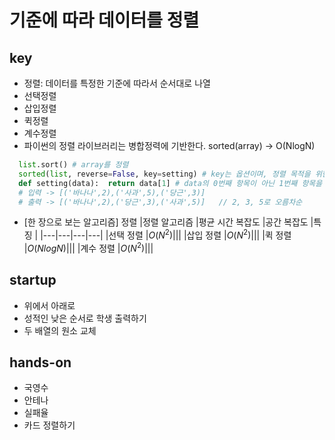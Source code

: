 # 기준에 따라 데이터를 정렬

## key
- 정렬: 데이터를 특정한 기준에 따라서 순서대로 나열
- 선택정렬
- 삽입정렬
- 퀵정렬
- 계수정렬
- 파이썬의 정렬 라이브러리는 병합정력에 기반한다. sorted(array) -> O(NlogN)

```python
  list.sort() # array를 정렬
  sorted(list, reverse=False, key=setting) # key는 옵션이며, 정렬 목적을 위한 키를 리턴하는 함수이여야 한다. -> 람다식 사용 가능
  def setting(data):  return data[1] # data의 0번째 항목이 아닌 1번째 항목을 기준으로 정렬한다.
  # 입력 -> [('바나나',2),('사과',5),('당근',3)]
  # 출력 -> [('바나나',2),('당근',3),('사과',5)]   // 2, 3, 5로 오름차순 
```

- [한 장으로 보는 알고리즘] 정렬
|정렬 알고리즘  |평균 시간 복잡도  |공간 복잡도 |특징 |
|---|---|---|---|
|선택 정렬 |$O(N^{2})$|||
|삽입 정렬 |$O(N^{2})$|||
|퀵 정렬   |$O(NlogN)$|||
|계수 정렬 |$O(N^{2})$|||

## startup
- 위에서 아래로
- 성적인 낮은 순서로 학생 출력하기
- 두 배열의 원소 교체

## hands-on
- 국영수
- 안테나
- 실패율
- 카드 정렬하기
